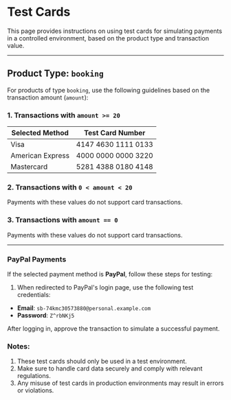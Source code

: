 # **Test Cards**

This page provides instructions on using test cards for simulating payments in a controlled environment, based on the product type and transaction value.

---

## Product Type: `booking`

For products of type `booking`, use the following guidelines based on the transaction amount (`amount`):

### **1. Transactions with `amount >= 20`**

| **Selected Method** | **Test Card Number** |
|-------------------------|----------------------|
| Visa                    | 4147 4630 1111 0133	  |
| American Express        | 4000 0000 0000 3220  |
| Mastercard              | 5281 4388 0180 4148  |

### **2. Transactions with `0 < amount < 20`**

Payments with these values do not support card transactions.

### **3. Transactions with `amount == 0`**

Payments with these values do not support card transactions.

---

### **PayPal Payments**

If the selected payment method is **PayPal**, follow these steps for testing:
1. When redirected to PayPal's login page, use the following test credentials:

- **Email**: `sb-74kmc30573880@personal.example.com`
- **Password**: `Z^rbNKj5`

After logging in, approve the transaction to simulate a successful payment.


### Notes:

1. These test cards should only be used in a test environment.
2. Make sure to handle card data securely and comply with relevant regulations.
3. Any misuse of test cards in production environments may result in errors or violations.
